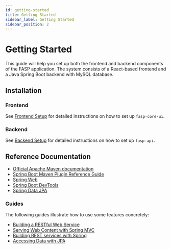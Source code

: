 ```yaml
---
id: getting-started
title: Getting Started
sidebar_label: Getting Started
sidebar_position: 2
---
```


# Getting Started

This guide will help you set up both the frontend and backend components of the FASP application. The system consists of a React-based frontend and a Java Spring Boot backend with MySQL database.

## Installation

### Frontend

See [Frontend Setup](./installation/developer/fasp-core-ui.md) for detailed instructions on how to set up `fasp-core-ui`.

### Backend

See [Backend Setup](./installation/developer/fasp-api.md) for detailed instructions on how to set up `fasp-api`.

## Reference Documentation

* [Official Apache Maven documentation](https://maven.apache.org/guides/index.html)
* [Spring Boot Maven Plugin Reference Guide](https://docs.spring.io/spring-boot/docs/2.2.1.RELEASE/maven-plugin/)
* [Spring Web](https://docs.spring.io/spring-boot/docs/2.2.1.RELEASE/reference/htmlsingle/#boot-features-developing-web-applications)
* [Spring Boot DevTools](https://docs.spring.io/spring-boot/docs/2.2.1.RELEASE/reference/htmlsingle/#using-boot-devtools)
* [Spring Data JPA](https://docs.spring.io/spring-boot/docs/2.2.1.RELEASE/reference/htmlsingle/#boot-features-jpa-and-spring-data)

### Guides
The following guides illustrate how to use some features concretely:

* [Building a RESTful Web Service](https://spring.io/guides/gs/rest-service/)
* [Serving Web Content with Spring MVC](https://spring.io/guides/gs/serving-web-content/)
* [Building REST services with Spring](https://spring.io/guides/tutorials/bookmarks/)
* [Accessing Data with JPA](https://spring.io/guides/gs/accessing-data-jpa/)
